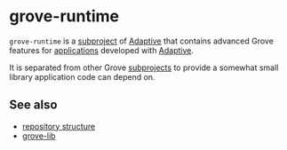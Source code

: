 # grove-runtime

`grove-runtime` is a [subproject](def://) of [Adaptive](def://) that contains advanced Grove features
for [applications](def://) developed with [Adaptive](def://).

It is separated from other Grove [subprojects](def://) to provide a somewhat small library application
code can depend on.

## See also

- [repository structure](guile://)
- [grove-lib](def://)